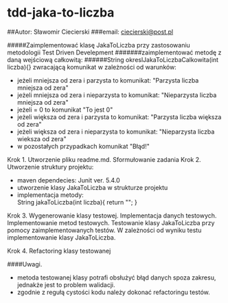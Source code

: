 # tdd-jaka-to-liczba

 ##Autor: Sławomir Ciecierski
 ###email: ciecierski@post.pl
 
 #####Zaimplementować klasę JakaToLiczba przy zastosowaniu metodologii Test Driven Develepment
 #######zaimplementować metodę z daną wejściową całkowitą:
 ######String okreslJakaToLiczbaCalkowita(int liczba){} zwracającą komunikat w zależności od warunków:
 
 - jeżeli mniejsza od zera i parzysta to komunikat: "Parzysta liczba mniejsza od zera"
 - jeżeli mniejsza od zera i nieparzysta to komunikat: "Nieparzysta liczba mniejsza od zera"
 - jeżeli = 0 to komunikat "To jest 0"
 - jeżeli większa od zera i parzysta to komunikat: "Parzysta liczba większa od zera"
 - jeżeli większa od zera i nieparzysta to komunikat: "Nieparzysta liczba wieksza od zera"
 - w pozostałych przypadkach komunikat "Błąd!"
 
 Krok 1. Utworzenie pliku readme.md. Sformułowanie zadania
 Krok 2. Utworzenie struktury projektu:
 - maven dependecies: Junit ver. 5.4.0
 - utworzenie klasy JakaToLiczba w strukturze projektu
 - implementacja metody:  
     String jakaToLiczba(int liczba){
          return "";
     }
     
     
 Krok 3. Wygenerowanie klasy testowej. Implementacja danych testowych. Implementowanie metod testowych. Testowanie klasy JakaToLiczba przy pomocy zaimplementowanych testów. W zależności od wyniku testu implementowanie klasy JakaToLiczba.
 
 Krok 4. Refactoring klasy testowanej
 
 ####Uwagi.
 - metoda testowanej klasy potrafi obsłużyć błąd danych spoza zakresu, jednakże jest to problem walidacji.
 - zgodnie z regułą cystości kodu należy dokonać refactoringu testów.
 
 